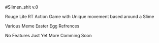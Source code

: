 #Slimen_shit v.0

Rouge Lite RT Action Game with Unique movement based around a Slime

Various Meme Easter Egg Refrences

No Features Just Yet More Comming Soon
